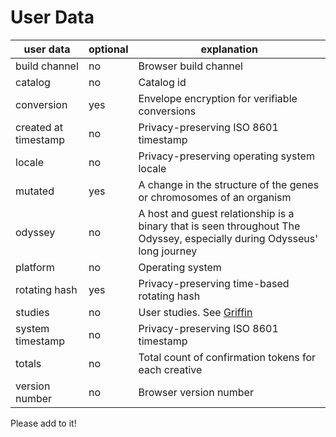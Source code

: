 # User Data

| user data  | optional  | explanation  |
|---|---|---|
| build channel  | no  | Browser build channel  |
| catalog  | no  |  Catalog id  |
| conversion  | yes  | Envelope encryption for verifiable conversions  |
| created at timestamp  | no  | Privacy-preserving ISO 8601 timestamp  |
| locale  | no  | Privacy-preserving operating system locale  |
| mutated  | yes  | A change in the structure of the genes or chromosomes of an organism  |
| odyssey  | no  | A host and guest relationship is a binary that is seen throughout The Odyssey, especially during Odysseus' long journey  |
| platform  | no  | Operating system  |
| rotating hash  | yes  | Privacy-preserving time-based rotating hash  |
| studies  | no  | User studies. See [Griffin](https://github.com/brave/brave-browser/wiki/Brave-Variations-(Griffin))  |
| system timestamp  | no  | Privacy-preserving ISO 8601 timestamp  |
| totals  | no  | Total count of confirmation tokens for each creative  |
| version number  | no  | Browser version number  |

Please add to it!
